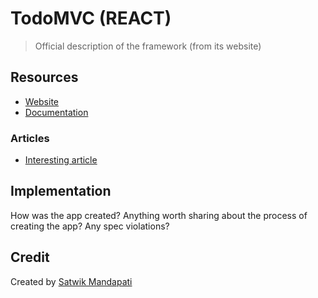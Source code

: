 # TodoMVC (REACT)

> Official description of the framework (from its website)

## Resources

- [Website]()
- [Documentation]()

### Articles

- [Interesting article]()

## Implementation

How was the app created? Anything worth sharing about the process of creating the app? Any spec violations?

## Credit

Created by [Satwik Mandapati](satwikmvv@gmail.com)
